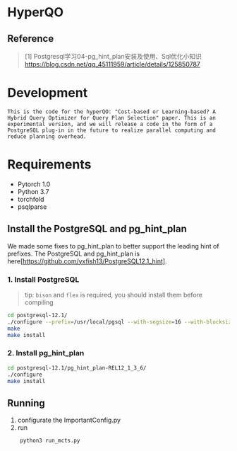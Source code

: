 # HyperQO

## Reference

> [1] Postgresql学习04-pg_hint_plan安装及使用、Sql优化小知识 https://blog.csdn.net/qq_45111959/article/details/125850787

# Development

    This is the code for the hyperQO: "Cost-based or Learning-based? A Hybrid Query Optimizer for Query Plan Selection" paper. This is an experimental version, and we will release a code in the form of a PostgreSQL plug-in in the future to realize parallel computing and reduce planning overhead.

# Requirements

- Pytorch 1.0
- Python 3.7
- torchfold
- psqlparse

## Install the PostgreSQL and pg_hint_plan

We made some fixes to pg_hint_plan to better support the leading hint of prefixes. The PostgreSQL and pg_hint_plan is
here[https://github.com/yxfish13/PostgreSQL12.1_hint].

### 1. Install PostgreSQL

> tip: `bison` and `flex` is required, you should install them before compiling

 ```sh
 cd postgresql-12.1/
 ./configure --prefix=/usr/local/pgsql --with-segsize=16 --with-blocksize=32 --with-wal-segsize=64 --with-wal-blocksize=64 --with-libedit-preferred  --with-python --with-openssl --with-libxml --with-libxslt --enable-thread-safety --enable-nls=en_US.UTF-8
 make
 make install
 ```

### 2. Install pg_hint_plan

 ```sh
 cd postgresql-12.1/pg_hint_plan-REL12_1_3_6/
 ./configure
 make install
 ```

## Running

1. configurate the ImportantConfig.py
2. run

 ```sh
     python3 run_mcts.py
 ```

